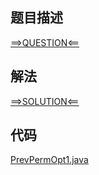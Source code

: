 ## 题目描述

[==>QUESTION<==](https://leetcode.cn/problems/previous-permutation-with-one-swap/description/)

## 解法

[==>SOLUTION<==](https://leetcode.cn/problems/previous-permutation-with-one-swap/solutions/2202472/jiao-huan-yi-ci-de-xian-qian-pai-lie-by-evkqi/)

## 代码

[PrevPermOpt1.java](https://github.com/Marshal7cc/leetcode-java/blob/master/src/greedy/PrevPermOpt1.java)

